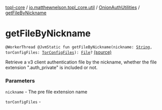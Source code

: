 [topl-core](../../index.md) / [io.matthewnelson.topl_core.util](../index.md) / [OnionAuthUtilities](index.md) / [getFileByNickname](./get-file-by-nickname.md)

# getFileByNickname

`@WorkerThread @JvmStatic fun getFileByNickname(nickname: `[`String`](https://kotlinlang.org/api/latest/jvm/stdlib/kotlin/-string/index.html)`, torConfigFiles: `[`TorConfigFiles`](../../..//topl-core-base/io.matthewnelson.topl_core_base/-tor-config-files/index.md)`): `[`File`](https://docs.oracle.com/javase/6/docs/api/java/io/File.html)`?` [(source)](https://github.com/05nelsonm/TorOnionProxyLibrary-Android/blob/master/topl-core/src/main/java/io/matthewnelson/topl_core/util/OnionAuthUtilities.kt#L285)

Retrieve a v3 client authentication file by the nickname, whether the file
extension ".auth_private" is included or not.

### Parameters

`nickname` - The pre file extension name

`torConfigFiles` - 